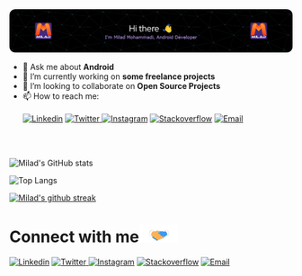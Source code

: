 <img src="assets/header.png" alt="Milad Mohammadi Header" />

- 💬 Ask me about **Android**
- 🔭 I’m currently working on **some freelance projects**
- 👯 I’m looking to collaborate on **Open Source Projects**
- 📫 How to reach me:<br><br>
<a href="https://www.linkedin.com/in/vimilad/"> ![Linkedin](https://img.shields.io/badge/LinkedIn-0077B5?style=for-the-badge&logo=linkedin&logoColor=white)</a>
<a href="https://twitter.com/vimiladi">![Twitter](https://img.shields.io/badge/Twitter-1DA1F2?style=for-the-badge&logo=twitter&logoColor=white ) </a>
<a href="https://www.instagram.com/vimilad/">![Instagram](https://img.shields.io/badge/Instagram-E4405F?style=for-the-badge&logo=instagram&logoColor=white)</a>
<a href="https://stackoverflow.com/users/9764331/milad-mohammadi">![Stackoverflow](https://img.shields.io/badge/Stack_Overflow-FE7A16?style=for-the-badge&logo=stack-overflow&logoColor=white)</a>
<a href="mailto:mohammadi.dev@gmail.com">![Email](https://img.shields.io/badge/Gmail-D14836?style=for-the-badge&logo=gmail&logoColor=white)</a>

<br><br>


![Milad's GitHub stats](https://github-readme-stats.vercel.app/api?username=Milad-Mohammadi&theme=dark&show_icons=true&count_private=true "Milad's GitHub Stats")

![Top Langs](https://github-readme-stats.vercel.app/api/top-langs/?username=Milad-Mohammadi&theme=dark "Milad's Top Languages Card")

[![Milad's github streak](https://github-readme-streak-stats.herokuapp.com/?user=Milad-Mohammadi&theme=dark)](https://github.com/DenverCoder1/github-readme-streak-stats)




# Connect with me<img src="https://github.com/SatYu26/SatYu26/blob/master/Assets/Handshake.gif" height="32px">

<a href="https://www.linkedin.com/in/vimilad/"> ![Linkedin](https://img.shields.io/badge/LinkedIn-0077B5?style=for-the-badge&logo=linkedin&logoColor=white)</a>
<a href="https://twitter.com/vimiladi">![Twitter](https://img.shields.io/badge/Twitter-1DA1F2?style=for-the-badge&logo=twitter&logoColor=white ) </a>
<a href="https://www.instagram.com/vimilad/">![Instagram](https://img.shields.io/badge/Instagram-E4405F?style=for-the-badge&logo=instagram&logoColor=white)</a>
<a href="https://stackoverflow.com/users/9764331/milad-mohammadi">![Stackoverflow](https://img.shields.io/badge/Stack_Overflow-FE7A16?style=for-the-badge&logo=stack-overflow&logoColor=white)</a>
<a href="mailto:mohammadi.dev@gmail.com">![Email](https://img.shields.io/badge/Gmail-D14836?style=for-the-badge&logo=gmail&logoColor=white)</a>


<br><br>
